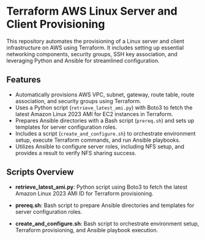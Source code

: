 # Terraform AWS Linux Server and Client Provisioning

This repository automates the provisioning of a Linux server and client infrastructure on AWS using Terraform. It includes setting up essential networking components, security groups, SSH key association, and leveraging Python and Ansible for streamlined configuration.

## Features

- Automatically provisions AWS VPC, subnet, gateway, route table, route association, and security groups using Terraform.
- Uses a Python script (`retrieve_latest_ami.py`) with Boto3 to fetch the latest Amazon Linux 2023 AMI for EC2 instances in Terraform.
- Prepares Ansible directories with a Bash script (`prereq.sh`) and sets up templates for server configuration roles.
- Includes a script (`create_and_configure.sh`) to orchestrate environment setup, execute Terraform commands, and run Ansible playbooks.
- Utilizes Ansible to configure server roles, including NFS setup, and provides a result to verify NFS sharing success.

## Scripts Overview

- **retrieve_latest_ami.py**: Python script using Boto3 to fetch the latest Amazon Linux 2023 AMI ID for Terraform provisioning.
  
- **prereq.sh**: Bash script to prepare Ansible directories and templates for server configuration roles.

- **create_and_configure.sh**: Bash script to orchestrate environment setup, Terraform provisioning, and Ansible playbook execution.
